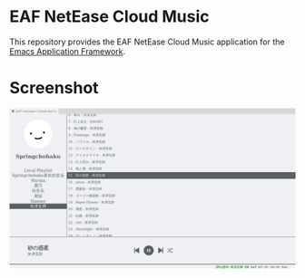 # EAF NetEase Cloud Music
This repository provides the EAF NetEase Cloud Music application for the [Emacs Application Framework](https://github.com/emacs-eaf/emacs-application-framework).

# Screenshot
![](./demo-eaf.png)

